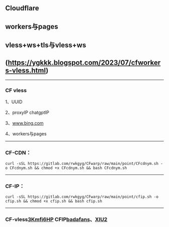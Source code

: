 ## Cloudflare

## workers与pages

## vless+ws+tls与vless+ws

## (https://ygkkk.blogspot.com/2023/07/cfworkers-vless.html)
--------------------------------
### CF vless

1、UUID

2、proxyIP chatgptIP

3、www.bing.com

4、workers与pages

---------------------------------
### CF-CDN：
```
curl -sSL https://gitlab.com/rwkgyg/CFwarp/raw/main/point/CFcdnym.sh -o CFcdnym.sh && chmod +x CFcdnym.sh && bash CFcdnym.sh
```
------------------------------------------------------------------------
### CF-IP：
```
curl -sSL https://gitlab.com/rwkgyg/CFwarp/raw/main/point/cfip.sh -o cfip.sh && chmod +x cfip.sh && bash cfip.sh
```

------------------------------------------------------------------------
### CF-vless[3Kmfi6HP](https://github.com/3Kmfi6HP/EDtunnel) CFIP[badafans](https://github.com/badafans/Cloudflare-IP-SpeedTest)、[XIU2](https://github.com/XIU2/CloudflareSpeedTest)


